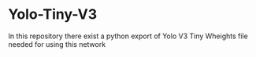 # Yolo-Tiny-V3
In this repository there exist a python export of Yolo V3 Tiny
Wheights file needed for using this network
